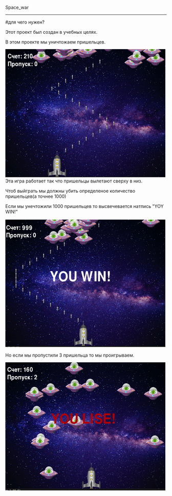 Space_war

-----------------

#для чего нужен?

Этот проект был cоздан в учебных целях.

В этом проекте мы уничтожаем пришельцев.

<img src ="скриншет игра.png" width="500" height="400">
Эта игра работает так что пришельцы вылетают сверху в низ.
<p>Чтоб выйграть мы должны убить определеное количество пришельцев(а точнее 1000)</p>
<p>Если мы унечтожили 1000 пришельцев то высвечевается натпись "YOY WIN!"</p>

<img src ="скриншет выйгрышь.png" width="500" height="400">

Но если мы пропустили 3 пришельца то мы проигрываем.

<img src ="скриншет проигрышь.png" width="500" height="400">
